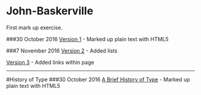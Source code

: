 # John-Baskerville
First mark up exercise.

###30 October 2016
[Version 1](http://SaysKez.github.io/john-baskerville/john-baskerville1) - Marked up plain text with HTML5

###7 November 2016
[Version 2](http://SaysKez.github.io/john-baskerville/john-baskerville2) - Added lists

[Version 3](http://SaysKez.github.io/john-baskerville/john-baskerville3) - Added links within page

---

#History of Type
###30 October 2016
[A Brief History of Type](http://SaysKez.github.io/john-baskerville/history1) - Marked up plain text with HTML5